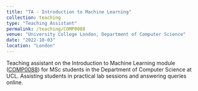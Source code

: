 ```yaml
---
title: "TA - Introduction to Machine Learning"
collection: teaching
type: "Teaching Assistant"
permalink: /teaching/COMP0088
venue: "University College London, Department of Computer Science"
date: "2022-10-03" 
location: "London"
---
```


Teaching assistant on the Introduction to Machine Learning module ([COMP0088](https://www.ucl.ac.uk/module-catalogue/modules/introduction-to-machine-learning/COMP0088)) for MSc students in the Department of Computer Science at UCL. Assisting students in practical lab sessions and answering queries online. 
